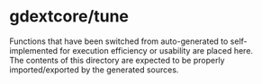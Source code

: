 # gdextcore/tune

Functions that have been switched from auto-generated to self-implemented for execution efficiency or usability are placed here.
<br>
The contents of this directory are expected to be properly imported/exported by the generated sources.